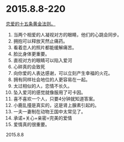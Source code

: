 2015.8.8-220
=============
[恋爱的十五条黄金法则。](http://mp.weixin.qq.com/s?__biz=NzgzNDc5ODQx&mid=209838835&idx=1&sn=a9a53a54e5fbc5529c2fc141965e2fee&scene=5#rd)

1. 当两个相爱的人凝视对方的眼睛，他们的心跳会同步。
2. 拥抱可以释放天然止痛药。
3. 看着恋人的照片都能缓解痛苦。
4. 脸比身体更重要。
5. 直视对方的眼睛可以陷入爱河
6. 心碎真的会致死
7. 向你爱的人表达感谢，可以立刻产生幸福的火花。
8. 拥有同样社会地位的人更容易在一起。
9. 太过相似的人，恋情不长久。
10. 坠入爱河的感觉就像服用了可卡因。
11. 喜不喜欢一个人，只要4分钟就知道答案。
12. 小鹿乱撞是真实的，这是肾上腺素引起的。
13. 一夫一妻制在动物王国中太常见了。
14. 承诺+关心+亲密=完美的爱情
15. 爱情真的很重要。

2015.8.8